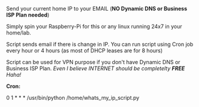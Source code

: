Send your current home IP to your EMAIL (**NO Dynamic DNS or Business ISP Plan needed**)

Simply spin your Raspberry-Pi for this or any linux running 24x7 in your home/lab.

Script sends email if there is change in IP. You can run script using Cron job every hour or 4 hours (as most of DHCP leases are for 8 hours)

Script can be used for VPN purpose if you don't have Dynamic DNS or Business ISP Plan. _Even I believe INTERNET should be completelty **FREE** Haha!_ 

**Cron:**

0 1 * * * /usr/bin/python /home/whats_my_ip_script.py
